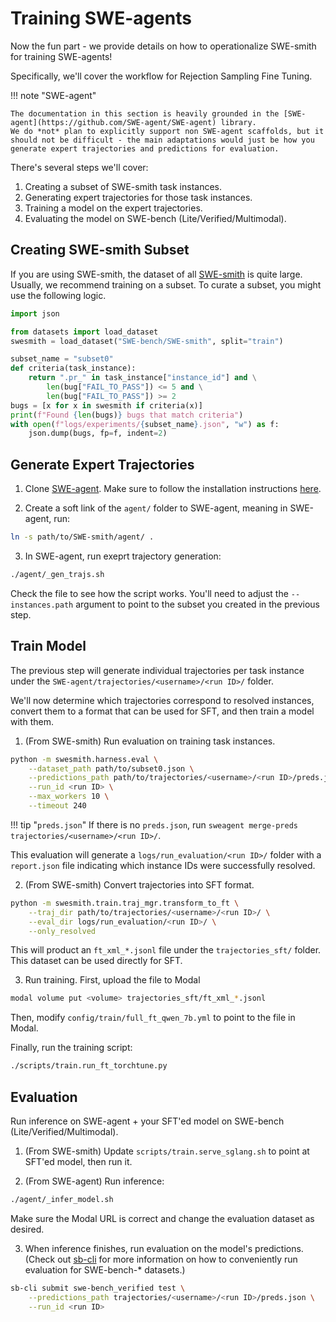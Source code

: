 # Training SWE-agents

Now the fun part - we provide details on how to operationalize SWE-smith for training SWE-agents!

Specifically, we'll cover the workflow for Rejection Sampling Fine Tuning.

!!! note "SWE-agent"

    The documentation in this section is heavily grounded in the [SWE-agent](https://github.com/SWE-agent/SWE-agent) library.
    We do *not* plan to explicitly support non SWE-agent scaffolds, but it should not be difficult - the main adaptations would just be how you generate expert trajectories and predictions for evaluation.

There's several steps we'll cover:

1. Creating a subset of SWE-smith task instances.
2. Generating expert trajectories for those task instances.
3. Training a model on the expert trajectories.
4. Evaluating the model on SWE-bench (Lite/Verified/Multimodal).

## Creating SWE-smith Subset

If you are using SWE-smith, the dataset of all [SWE-smith](https://huggingface.co/datasets/SWE-bench/SWE-smith) is quite large.
Usually, we recommend training on a subset.
To curate a subset, you might use the following logic.

```python
import json

from datasets import load_dataset
swesmith = load_dataset("SWE-bench/SWE-smith", split="train")

subset_name = "subset0"
def criteria(task_instance):
    return ".pr_" in task_instance["instance_id"] and \
        len(bug["FAIL_TO_PASS"]) <= 5 and \
        len(bug["FAIL_TO_PASS"]) >= 2
bugs = [x for x in swesmith if criteria(x)]
print(f"Found {len(bugs)} bugs that match criteria")
with open(f"logs/experiments/{subset_name}.json", "w") as f:
    json.dump(bugs, fp=f, indent=2)
```

## Generate Expert Trajectories

1. Clone [SWE-agent](https://github.com/SWE-agent/SWE-agent). Make sure to follow the installation instructions [here](https://swe-agent.com/latest/installation/source/).

2. Create a soft link of the `agent/` folder to SWE-agent, meaning in SWE-agent, run:
```bash
ln -s path/to/SWE-smith/agent/ .
```

3. In SWE-agent, run exeprt trajectory generation:
```bash
./agent/_gen_trajs.sh
```
Check the file to see how the script works. You'll need to adjust the `--instances.path` argument to point to the subset you created in the previous step.

## Train Model

The previous step will generate individual trajectories per task instance under the `SWE-agent/trajectories/<username>/<run ID>/` folder.

We'll now determine which trajectories correspond to resolved instances, convert them to a format that can be used for SFT, and then train a model with them.

1. (From SWE-smith) Run evaluation on training task instances.
```bash
python -m swesmith.harness.eval \
    --dataset_path path/to/subset0.json \
    --predictions_path path/to/trajectories/<username>/<run ID>/preds.json \
    --run_id <run ID> \
    --max_workers 10 \
    --timeout 240
```

!!! tip "`preds.json`"
    If there is no `preds.json`, run `sweagent merge-preds trajectories/<username>/<run ID>/`.

This evaluation will generate a `logs/run_evaluation/<run ID>/`
folder with a `report.json` file indicating which instance IDs were successfully resolved.

2. (From SWE-smith) Convert trajectories into SFT format.

```bash
python -m swesmith.train.traj_mgr.transform_to_ft \
    --traj_dir path/to/trajectories/<username>/<run ID>/ \
    --eval_dir logs/run_evaluation/<run ID>/ \
    --only_resolved
```

This will product an `ft_xml_*.jsonl` file under the `trajectories_sft/` folder.
This dataset can be used directly for SFT.

3. Run training. First, upload the file to Modal
```bash
modal volume put <volume> trajectories_sft/ft_xml_*.jsonl
```

Then, modify `config/train/full_ft_qwen_7b.yml` to point to the file in Modal.

Finally, run the training script:
```bash
./scripts/train.run_ft_torchtune.py
```

## Evaluation
Run inference on SWE-agent + your SFT'ed model on SWE-bench (Lite/Verified/Multimodal).

1. (From SWE-smith) Update `scripts/train.serve_sglang.sh` to point at SFT'ed model, then run it.

2. (From SWE-agent) Run inference:
```bash
./agent/_infer_model.sh
```
Make sure the Modal URL is correct and change the evaluation dataset as desired.

3. When inference finishes, run evaluation on the model's predictions. (Check out [sb-cli](https://github.com/SWE-bench/sb-cli/tree/main) for more information on how to conveniently run evaluation for SWE-bench-* datasets.)
```bash
sb-cli submit swe-bench_verified test \
    --predictions_path trajectories/<username>/<run ID>/preds.json \
    --run_id <run ID>
```
